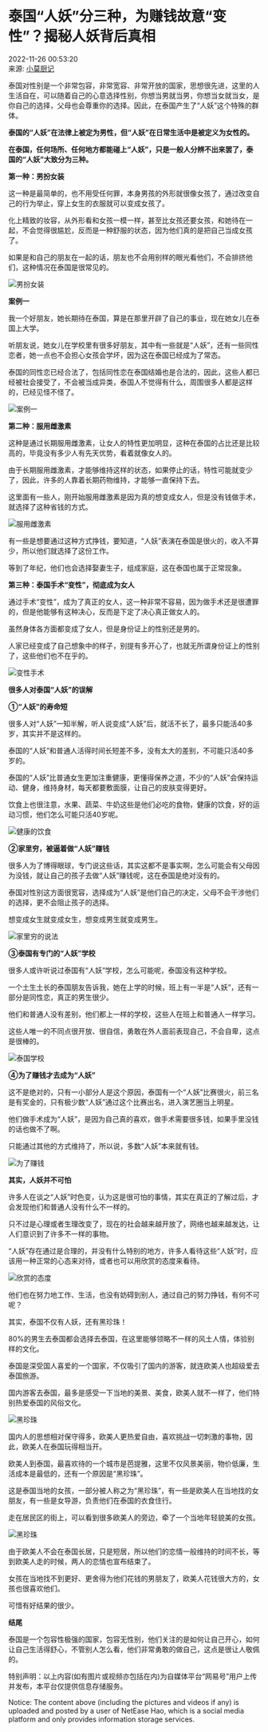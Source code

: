 # 泰国“人妖”分三种，为赚钱故意“变性”？揭秘人妖背后真相

2022-11-26 00:53:20  
来源: [小莫厨记](https://www.163.com/dy/media/T1649685748015.html)

泰国对性别是一个非常包容，非常宽容、非常开放的国家，思想很先进，这里的人生活自在，可以随着自己的心意选择性别，你想当男就当男，你想当女就当女，是你自己的选择，父母也会尊重你的选择。因此，在泰国产生了“人妖”这个特殊的群体。

**泰国的“人妖”在法律上被定为男性，但“人妖”在日常生活中是被定义为女性的。**

**在泰国，任何场所、任何地方都能碰上“人妖”，只是一般人分辨不出来罢了，泰国的“人妖”大致分为三种。**

**第一种：男扮女装**

这一种是最简单的，也不用受任何罪，本身男孩的外形就很像女孩了，通过改变自己的行为举止，穿上女生的衣服就可以变成女孩了。

化上精致的妆容，从外形看和女孩一模一样，甚至比女孩还要女孩，和她待在一起，不会觉得很尴尬，反而是一种舒服的状态，因为他们真的是把自己当成女孩了。

如果是和自己的朋友在一起的话，朋友也不会用别样的眼光看他们，不会排挤他们，这种情况在泰国是很常见的。

![男扮女装](https://nimg.ws.126.net/?url=http%3A%2F%2Fdingyue.ws.126.net%2FaSugFRDiyRCOIHtzwRpfOmzzEaalrzqWHbJDoeeQov8kZ1669384314503compressflag.jpeg&thumbnail=660x2147483647&quality=80&type=jpg)

**案例一**

我一个好朋友，她长期待在泰国，算是在那里开辟了自己的事业，现在她女儿在泰国上大学。

听朋友说，她女儿在学校里有很多好朋友，其中有一些就是“人妖”，还有一些同性恋者，她一点也不会担心女孩会学坏，因为这在泰国已经成为了常态。

泰国的同性恋已经合法了，包括同性恋在泰国结婚也是合法的，因此，这些人都已经被社会接受了，不会被当成异类，泰国人不觉得有什么，周围很多人都是这样的，已经见怪不怪了。

![案例一](https://nimg.ws.126.net/?url=http%3A%2F%2Fdingyue.ws.126.net%2FxmgnAktecYuBaUTXyWHcWmuNS7Ybb4apkVG6Tt1id9VzA1669384315858compressflag.jpeg&thumbnail=660x2147483647&quality=80&type=jpg)

**第二种：服用雌激素**

这种是通过长期服用雌激素，让女人的特性更加明显，这种在泰国的占比还是比较高的，毕竟没有多少人有先天优势，看着就像女人的。

由于长期服用雌激素，才能够维持这样的状态，如果停止的话，特性可能就变少了，因此，许多的人靠着长期药物维持，才能够一直保持下去。

这里面有一些人，刚开始服用雌激素是因为真的想变成女人，但是没有钱做手术，就选择了这种省钱的方式。

![服用雌激素](https://nimg.ws.126.net/?url=http%3A%2F%2Fdingyue.ws.126.net%2FQRk9rv9xVedMTaqCKNSHDFqqvi92tdo4tzQlMfZtlh4Xn1669384316429compressflag.jpeg&thumbnail=660x2147483647&quality=80&type=jpg)

有一些是想要通过这种方式挣钱，要知道，“人妖”表演在泰国是很火的，收入不算少，所以他们就选择了这份工作。

等到了年纪，他们也会选择娶妻生子，组成家庭，这在泰国也属于正常现象。

**第三种：泰国手术“变性”，彻底成为女人**

通过手术“变性”，成为了真正的女人，这一种非常不容易，因为做手术还是很遭罪的，但是他能够有这种决心，反而是下定了决心真正做女人的。

虽然身体各方面都变成了女人，但是身份证上的性别还是男的。

人家已经变成了自己想象中的样子，别提有多开心了，也就无所谓身份证上的性别了，这些他们也不在乎的。

![变性手术](https://nimg.ws.126.net/?url=http%3A%2F%2Fdingyue.ws.126.net%2F5mnh0dYBhCB19RsvDaFubapEWxyZkW9tfAYqlBoYFh2yk1669384317129.jpeg&thumbnail=660x2147483647&quality=80&type=jpg)

**很多人对泰国“人妖”的误解**

**①“人妖”的寿命短**

很多人对“人妖”一知半解，听人说变成“人妖”后，就活不长了，最多只能活40多岁，其实并不是这样的。

泰国的“人妖”和普通人活得时间长短差不多，没有太大的差别，不可能只活40多岁的。

泰国的“人妖”比普通女生更加注重健康，更懂得保养之道，不少的“人妖”会保持运动、健身，维持身材，每天都要敷面膜，让自己的皮肤变得更好。

饮食上也很注意，水果、蔬菜、牛奶这些是他们必吃的食物，健康的饮食，好的运动习惯，他们怎么可能只活40岁呢。

![健康的饮食](https://nimg.ws.126.net/?url=http%3A%2F%2Fdingyue.ws.126.net%2FjHeEB0XXZcO4x77RPt8m18TKB29qrBvmwYMePH0Y6bSPi1669384317946.jpeg&thumbnail=660x2147483647&quality=80&type=jpg)

**②家里穷，被逼着做“人妖”赚钱**

很多人为了博得眼球，专门说这些话，其实这都不是事实啊，怎么可能会有父母因为没钱，就让自己的孩子去做“人妖”赚钱呢，这在泰国是绝对没有的。

泰国对性别这方面很宽容，选择成为“人妖”是他们自己的决定，父母不会干涉他们的选择，更不会阻止孩子的选择。

想变成女生就变成女生，想变成男生就变成男生。

![家里穷的说法](https://nimg.ws.126.net/?url=http%3A%2F%2Fdingyue.ws.126.net%2FvrxubMTbB3w89Aka27odVMQOZ3PPC0E3407kDijBXEtrf1669384318720compressflag.jpeg&thumbnail=660x2147483647&quality=80&type=jpg)

**③泰国有专门的“人妖”学校**

很多人或许听说过泰国有“人妖”学校，怎么可能呢，泰国没有这种学校。

一个土生土长的泰国朋友告诉我，她在上学的时候，班上有一半是“人妖”，还有一部分是同性恋，真正的男生很少。

他们和普通人没有差别，他们都上一样的学校，这些人在班上和普通人一样学习。

这些人唯一的不同点很开放、很自信，勇敢在外人面前表现自己，不会自卑，这点是很棒的。

![泰国学校](https://nimg.ws.126.net/?url=http%3A%2F%2Fdingyue.ws.126.net%2FNPaNUp4sY5FxSn67MNJSdWMFCH8RGCqIkLTl0CCgzZ5MH1669384321510.jpeg&thumbnail=660x2147483647&quality=80&type=jpg)

**④为了赚钱才去成为“人妖”**

这不是绝对的，只有一小部分人是这个原因，泰国有一个“人妖”比赛很火，前三名是有奖金的，只有极少数“人妖”通过这个比赛出名，进入演艺圈当上明星。

他们做手术成为“人妖”，是因为自己真的喜欢，做手术需要很多钱，如果手里没钱的话也做不了啊。

只能通过其他的方式维持了，所以说，多数“人妖”本来就有钱。

![为了赚钱](https://nimg.ws.126.net/?url=http%3A%2F%2Fdingyue.ws.126.net%2FsEoSj5onQWGPIDlNjwYMZ5QjTAwx6YOfxqj3kjgSMweNa1669384321999.jpeg&thumbnail=660x2147483647&quality=80&type=jpg)

**其实，人妖并不可怕**

许多人在谈之“人妖”时色变，认为这是很可怕的事情，其实在真正的了解过后，才会发现他们和普通人没有什么不一样的。

只不过是心理或者生理改变了，现在的社会越来越开放了，网络也越来越发达，让人们意识到了许多不一样的事物。

“人妖”存在通过是合理的，并没有什么特别的地方，许多人看待这些“人妖”时，应该用一种正常的心态来对待，或者也可以用欣赏的态度来看待。

![欣赏的态度](https://nimg.ws.126.net/?url=http%3A%2F%2Fdingyue.ws.126.net%2FY2nARAkm9dqXZskt6wF0BWRxnK49buCPYYREWc3hRG59u1669384322657.jpeg&thumbnail=660x2147483647&quality=80&type=jpg)

他们也在努力地工作、生活，也没有妨碍到别人，通过自己的努力挣钱，有何不可呢？

其实，泰国不仅有人妖，还有黑珍珠！

80%的男生去泰国都会选择去泰国，在这里能够领略不一样的风土人情，体验别样的文化。

泰国是深受国人喜爱的一个国家，不仅吸引了国内的游客，就连欧美人也超级爱去泰国旅游。

国内游客去泰国，最多是感受一下当地的美景、美食，欧美人就不一样了，他们特别热爱泰国的风俗文化。

![黑珍珠](https://nimg.ws.126.net/?url=http%3A%2F%2Fdingyue.ws.126.net%2FQMuZr4taUXivudTqwdlVjhg32rz9OmkSSjoXJ3S0KWPXZ1669384323225compressflag.jpeg&thumbnail=660x2147483647&quality=80&type=jpg)

国内人的思想相对保守得多，欧美人更热爱自由，喜欢挑战一切刺激的事物，因此，欧美人在泰国玩得相当开。

欧美人到泰国，最喜欢待的一个城市是芭提雅，这里不仅风景美丽，物价低廉，生活成本是最低的，还有一个原因是“黑珍珠”。

这是泰国当地的女孩，一部分被人称之为“黑珍珠”，有一些是欧美人在当地找的女朋友，有一些是女导游，负责他们在泰国的衣食住行。

走在居民区的街上，可以看到很多欧美人的旁边，牵了一个当地年轻貌美的女孩。

![黑珍珠](https://nimg.ws.126.net/?url=http%3A%2F%2Fdingyue.ws.126.net%2FvUFxZIJt7V4PE64mBuYGV7AImLpC2ykNSqecP7OFBWnyp1669384325774compressflag.jpeg&thumbnail=660x2147483647&quality=80&type=jpg)

由于欧美人不会在泰国长居，只是短居，所以他们的恋情一般维持的时间不长，等到欧美人走的时候，两人的恋情也宣布结束了。

女孩在当地找不到更好、更舍得为他们花钱的男朋友了，欧美人花钱很大方的，女孩也很喜欢他们。

可惜有好结果的很少。

**结尾**

泰国是一个包容性极强的国家，包容无性别，他们关注的是如何让自己开心，如何让自己生活得舒心，不管别人怎么看，他们非常勇敢的做自己，这点是很让人敬佩的。

特别声明：以上内容(如有图片或视频亦包括在内)为自媒体平台“网易号”用户上传并发布，本平台仅提供信息存储服务。

Notice: The content above (including the pictures and videos if any) is uploaded and posted by a user of NetEase Hao, which is a social media platform and only provides information storage services.
<!-- tcd_original_link https://www.163.com/dy/article/HN2FMN0L05534L4D.html -->
